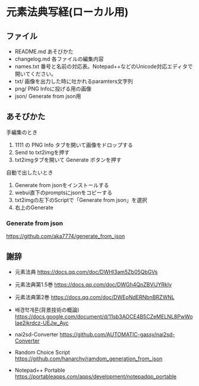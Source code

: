# 元素法典写経(ローカル用)


## ファイル

- README.md あそびかた
- changelog.md 各ファイルの編集内容
- names.txt 番号と名前の対応表。Notepad++などのUnicode対応エディタで開いてください。
- txt/ 画像を出力した時に吐かれるparamters文字列
- png/ PNG Infoに投げる用の画像
- json/ Generate from json用


## あそびかた

手編集のとき
1. 1111 の PNG Info タブを開いて画像をドロップする
2. Send to txt2imgを押す
3. txt2imgタブを開いて Generate ボタンを押す

自動で出したいとき
1. Generate from jsonをインストールする
2. webui直下のpromptsにjsonをコピーする
3. txt2imgの左下のScriptで「Generate from json」を選択
4. 右上のGenerate


### Generate from json

https://github.com/aka7774/generate_from_json


## 謝辞

- 元素法典
https://docs.qq.com/doc/DWHl3am5Zb05QbGVs

- 元素法典第1.5巻
https://docs.qq.com/doc/DWGh4QnZBVlJYRkly

- 元素法典第2巻
https://docs.qq.com/doc/DWEpNdERNbnBRZWNL

- 배경학개론(背景技術の概論)
https://docs.google.com/document/d/11sb3AOCE4B5CZeMELNL8PwWoIae2jkrdcz-UEJw_Ayc

- nai2sd-Converter
https://github.com/AUTOMATIC-gassy/nai2sd-Converter

- Random Choice Script
https://github.com/hanarchy/ramdom_generation_from_json

- Notepad++ Portable
https://portableapps.com/apps/development/notepadpp_portable
